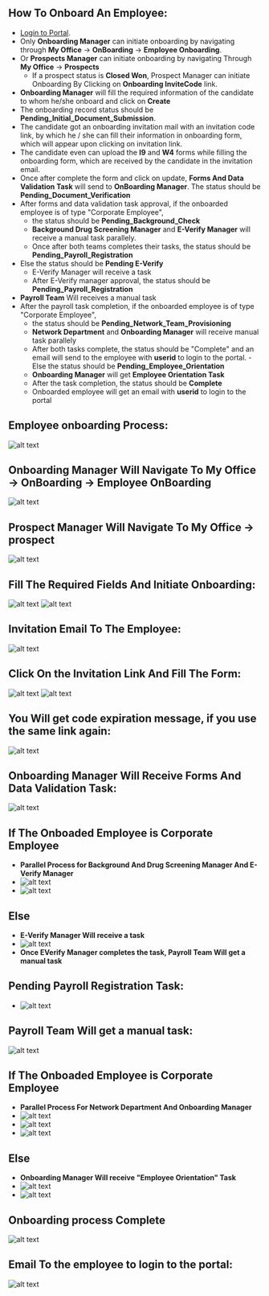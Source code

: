 How To Onboard An Employee:
----
- [Login to Portal](../../office/forgot-password.html "Login").
- Only **Onboarding Manager** can initiate onboarding by navigating through **My Office** -> **OnBoarding** -> **Employee Onboarding**.
- Or **Prospects Manager** can initiate onboarding by navigating Through **My Office** -> **Prospects**
    - If a prospect status is **Closed Won**, Prospect Manager can initiate Onboarding By Clicking on **Onboarding InviteCode** link.
- **Onboarding Manager** will fill the required information of the candidate to whom he/she onboard and click on **Create**
- The onboarding record status should be **Pending_Initial_Document_Submission**.
- The candidate got an onboarding invitation mail with an invitation code link, by which he / she can fill their information in onboarding form, which will appear upon clicking on invitation link.
- The candidate even can upload the **I9** and **W4** forms while filling the onboarding form, which are received by the candidate in the invitation email.
- Once after complete the form and click on update, **Forms And Data Validation Task** will send to **OnBoarding Manager**. The status should be **Pending_Document_Verification**
- After forms and data validation task approval, if the onboarded employee is of type "Corporate Employee",
    - the status should be **Pending_Background_Check**
    - **Background Drug Screening Manager**  and **E-Verify Manager** will receive a manual task parallely.
    - Once after both teams completes their tasks, the status should be **Pending_Payroll_Registration**
- Else the status should be **Pending E-Verify**
    - E-Verify Manager will receive a task
    - After E-Verify manager approval, the status should be **Pending_Payroll_Registration**
- **Payroll Team** Will receives a manual task
- After the payroll task completion, if the onboarded employee is of type "Corporate Employee",
    - the status should be **Pending_Network_Team_Provisioning**
    - **Network Department** and **Onboarding Manager** will receive manual task parallely
    - After both tasks complete, the status should be "Complete" and an email will send to the employee with **userid** to login to the portal.
-Else the status should be **Pending_Employee_Orientation**
    - **Onboarding Manager** will get **Employee Orientation Task**
    - After  the task completion, the status should be **Complete**
    - Onboarded employee will get an email with **userid** to login to the portal

Employee onboarding Process:
------
![alt text](../../images/onboarding/employee-onboarding-img.png "Employee Onboarding")

Onboarding Manager Will Navigate To My Office -> OnBoarding -> Employee OnBoarding
------
![alt text](../../images/onboarding/initiate-onboarding-panel.png "Employee Onboarding")

Prospect Manager Will Navigate To My Office -> prospect 
----
![alt text](../../images/onboarding/initiate-onboarding-from-prospect.png "Employee Onboarding")

Fill The Required Fields And Initiate Onboarding:
------
![alt text](../../images/onboarding/fill-initiate-onboarding-panel.png "Employee Onboarding")
![alt text](../../images/onboarding/pending-initial-documents-submission.png "Employee Onboarding")

Invitation Email To The Employee:
------
![alt text](../../images/onboarding/onboarding-invitation-email.png "Employee Onboarding")

Click On the Invitation Link And Fill The Form:
------
![alt text](../../images/onboarding/fill-employee-onboarding-panel.png "Employee Onboarding")
![alt text](../../images/onboarding/thank-u-email.png "Employee Onboarding")

You Will get code expiration message, if you use the same link again:
------
![alt text](../../images/onboarding/invalid-invitation-code.png "Employee Onboarding")

Onboarding Manager Will Receive Forms And Data Validation Task:
------
![alt text](../../images/onboarding/forms-data-validation-task.png "Employee Onboarding")

If The Onboaded Employee is Corporate Employee
----
- **Parallel Process for Background And Drug Screening Manager And E-Verify Manager**
- ![alt text](../../images/onboarding/pending-background-check.png "Employee Onboarding")
- ![alt text](../../images/onboarding/parallel-process-background-and-everify.png "Employee Onboarding")
 
Else
----
- **E-Verify Manager Will receive a task**
- ![alt text](../../images/onboarding/pending-everify.png "Employee Onboarding")
- **Once EVerify Manager completes the task, Payroll Team Will get a manual task**

Pending Payroll Registration Task:
----
- ![alt text](../../images/onboarding/pending-payroll-registration.png "Employee Onboarding")

Payroll Team Will get a manual task:
------
![alt text](../../images/onboarding/payroll-registration-task.png "Employee Onboarding")

If The Onboaded Employee is Corporate Employee
----
- **Parallel Process For Network Department And Onboarding Manager**
- ![alt text](../../images/onboarding/pending-network-team-provisioning.png "Employee Onboarding")
- ![alt text](../../images/onboarding/network-dept-task.png "Employee Onboarding")
- ![alt text](../../images/onboarding/employee-orientation-task.png "Employee Onboarding")

Else
----
- **Onboarding Manager Will receive "Employee Orientation" Task**
- ![alt text](../../images/onboarding/pending-employee-orientation.png "Employee Onboarding")
- ![alt text](../../images/onboarding/orientation-task.png "Employee Onboarding")

Onboarding process Complete
-----
![alt text](../../images/onboarding/onboarding-complete.png "Employee Onboarding")

Email To the employee to login to the portal:
-----
![alt text](../../images/onboarding/userid-email.png "Employee Onboarding")